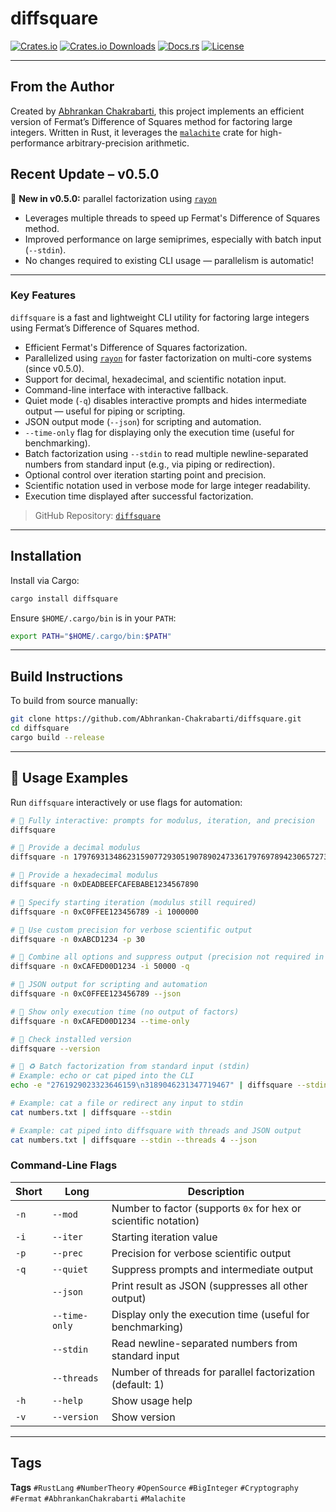 # diffsquare

[![Crates.io](https://img.shields.io/crates/v/diffsquare.svg)](https://crates.io/crates/diffsquare)
[![Crates.io Downloads](https://img.shields.io/crates/d/diffsquare.svg)](https://crates.io/crates/diffsquare)
[![Docs.rs](https://docs.rs/diffsquare/badge.svg)](https://docs.rs/diffsquare)
[![License](https://img.shields.io/crates/l/diffsquare)](./LICENSE)

---

## From the Author

Created by [Abhrankan Chakrabarti](https://github.com/Abhrankan-Chakrabarti), this project implements an efficient version of Fermat’s Difference of Squares method for factoring large integers. Written in Rust, it leverages the [`malachite`](https://docs.rs/malachite/) crate for high-performance arbitrary-precision arithmetic.

## Recent Update – v0.5.0

🚀 **New in v0.5.0:** parallel factorization using [`rayon`](https://docs.rs/rayon)

* Leverages multiple threads to speed up Fermat's Difference of Squares method.
* Improved performance on large semiprimes, especially with batch input (`--stdin`).
* No changes required to existing CLI usage — parallelism is automatic!

---

### Key Features

`diffsquare` is a fast and lightweight CLI utility for factoring large integers using Fermat’s Difference of Squares method.

* Efficient Fermat's Difference of Squares factorization.
* Parallelized using [`rayon`](https://docs.rs/rayon) for faster factorization on multi-core systems (since v0.5.0).
* Support for decimal, hexadecimal, and scientific notation input.
* Command-line interface with interactive fallback.
* Quiet mode (`-q`) disables interactive prompts and hides intermediate output — useful for piping or scripting.
* JSON output mode (`--json`) for scripting and automation.
* `--time-only` flag for displaying only the execution time (useful for benchmarking).
* Batch factorization using `--stdin` to read multiple newline-separated numbers from standard input (e.g., via piping or redirection).
* Optional control over iteration starting point and precision.
* Scientific notation used in verbose mode for large integer readability.
* Execution time displayed after successful factorization.

> GitHub Repository: [`diffsquare`](https://github.com/Abhrankan-Chakrabarti/diffsquare)

---

## Installation

Install via Cargo:

```bash
cargo install diffsquare
```

Ensure `$HOME/.cargo/bin` is in your `PATH`:

```bash
export PATH="$HOME/.cargo/bin:$PATH"
```

---

## Build Instructions

To build from source manually:

```bash
git clone https://github.com/Abhrankan-Chakrabarti/diffsquare.git
cd diffsquare
cargo build --release
```

---

## 🔧 Usage Examples

Run `diffsquare` interactively or use flags for automation:

```bash
# 🔹 Fully interactive: prompts for modulus, iteration, and precision
diffsquare

# 🔹 Provide a decimal modulus
diffsquare -n 17976931348623159077293051907890247336179769789423065727343008115

# 🔹 Provide a hexadecimal modulus
diffsquare -n 0xDEADBEEFCAFEBABE1234567890

# 🔹 Specify starting iteration (modulus still required)
diffsquare -n 0xC0FFEE123456789 -i 1000000

# 🔹 Use custom precision for verbose scientific output
diffsquare -n 0xABCD1234 -p 30

# 🔹 Combine all options and suppress output (precision not required in quiet mode)
diffsquare -n 0xCAFED00D1234 -i 50000 -q

# 🔹 JSON output for scripting and automation
diffsquare -n 0xC0FFEE123456789 --json

# 🔹 Show only execution time (no output of factors)
diffsquare -n 0xCAFED00D1234 --time-only

# 🔹 Check installed version
diffsquare --version

# 🔹 ♻️ Batch factorization from standard input (stdin)
# Example: echo or cat piped into the CLI
echo -e "2761929023323646159\n3189046231347719467" | diffsquare --stdin

# Example: cat a file or redirect any input to stdin
cat numbers.txt | diffsquare --stdin

# Example: cat piped into diffsquare with threads and JSON output
cat numbers.txt | diffsquare --stdin --threads 4 --json
```

### Command-Line Flags

| Short | Long          | Description                                                     |
| ----- | ------------- | --------------------------------------------------------------- |
| `-n`  | `--mod`       | Number to factor (supports `0x` for hex or scientific notation) |
| `-i`  | `--iter`      | Starting iteration value                                        |
| `-p`  | `--prec`      | Precision for verbose scientific output                         |
| `-q`  | `--quiet`     | Suppress prompts and intermediate output                        |
|       | `--json`      | Print result as JSON (suppresses all other output)              |
|       | `--time-only` | Display only the execution time (useful for benchmarking)       |
|       | `--stdin`     | Read newline-separated numbers from standard input              |
|       | `--threads`   | Number of threads for parallel factorization (default: 1)       |
| `-h`  | `--help`      | Show usage help                                                 |
| `-v`  | `--version`   | Show version                                                    |

---

## Tags

**Tags**
`#RustLang` `#NumberTheory` `#OpenSource` `#BigInteger` `#Cryptography` `#Fermat` `#AbhrankanChakrabarti` `#Malachite`

